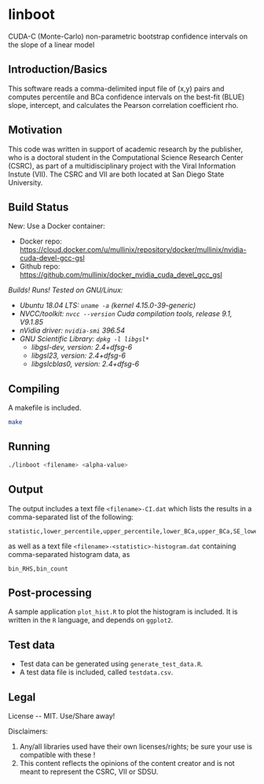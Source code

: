 # linboot
CUDA-C (Monte-Carlo) non-parametric bootstrap confidence intervals on the slope of a linear model

## Introduction/Basics
This software reads a comma-delimited input file of (x,y) pairs and computes percentile and BCa confidence intervals on the best-fit (BLUE) slope, intercept, and calculates the Pearson correlation coefficient rho.

## Motivation
This code was written in support of academic research by the publisher, who is a doctoral student in the Computational Science Research Center (CSRC), as part of a multidisciplinary project with the Viral Information Instute (VII). The CSRC and VII are both located at San Diego State University.

## Build Status
New: Use a Docker container:
- Docker repo: https://cloud.docker.com/u/mullinix/repository/docker/mullinix/nvidia-cuda-devel-gcc-gsl
- Github repo: https://github.com/mullinix/docker_nvidia_cuda_devel_gcc_gsl

*Builds! Runs! Tested on GNU/Linux:*
- *Ubuntu 18.04 LTS: `uname -a` (kernel 4.15.0-39-generic)*
- *NVCC/toolkit: `nvcc --version` Cuda compilation tools, release 9.1, V9.1.85*
- *nVidia driver: `nvidia-smi` 396.54* 
- *GNU Scientific Library: `dpkg -l libgsl*`*
  - *libgsl-dev, version: 2.4+dfsg-6*
  - *libgsl23, version: 2.4+dfsg-6*
  - *libgslcblas0, version: 2.4+dfsg-6*
  
## Compiling
A makefile is included.
```bash
make
```

## Running
```bash
./linboot <filename> <alpha-value>
```

## Output
The output includes a text file `<filename>-CI.dat` which lists the results in a comma-separated list of the following:
```
statistic,lower_percentile,upper_percentile,lower_BCa,upper_BCa,SE_lower,SE_upper,median,mean,#pts,#bs_iterations
```
as well as a text file `<filename>-<statistic>-histogram.dat` containing comma-separated histogram data, as
```
bin_RHS,bin_count
```

## Post-processing
A sample application `plot_hist.R` to plot the histogram is included. It is written in the `R` language, and depends on `ggplot2`.

## Test data
- Test data can be generated using `generate_test_data.R`.
- A test data file is included, called `testdata.csv`.

## Legal
License -- MIT. Use/Share away!

Disclaimers: 
1. Any/all libraries used have their own licenses/rights; be sure your use is compatible with these !
2. This content reflects the opinions of the content creator and is not meant to represent the CSRC, VII or SDSU.
